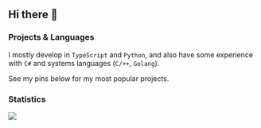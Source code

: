 ## Hi there 👋

### Projects & Languages

I mostly develop in `TypeScript` and `Python`, and also have some experience with `C#` and systems languages (`C/++`, `Golang`).

See my pins below for my most popular projects.

<!-- ![](https://github-readme-stats.vercel.app/api/top-langs/?username=blipk&hide=css,HTML,scss,shell) -->


### Statistics

![](https://github-readme-stats.vercel.app/api?username=blipk&include_all_commits=true&show_icons=true&hide=contribs&hide_title=false&show=reviews,discussions_started,discussions_answered,prs_merged,prs_merged_percentage&rank_icon=percentile&hide_rank=true&line_height=30)
